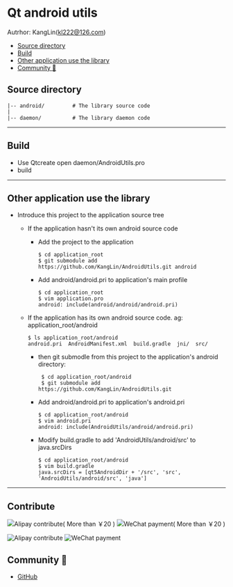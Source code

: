 # Qt android utils

Autrhor: KangLin(kl222@126.com)
<!-- toc -->

- [Source directory](#Source-directory)
- [Build](#Build)
- [Other application use the library](#Other-application-use-the-library)
- [Community :beers:](#Community-beers)

<!-- tocstop -->
## Source directory

    |-- android/         # The library source code
    |
    |-- daemon/          # The library daemon code


---

## Build

+ Use Qtcreate open daemon/AndroidUtils.pro 
+ build 

---

## Other application use the library

+ Introduce this project to the application source tree
  - If the application hasn't its own android source code
    + Add the project to the application

          $ cd application_root
          $ git submodule add https://github.com/KangLin/AndroidUtils.git android

    + Add android/android.pri to application's main profile

          $ cd application_root
          $ vim application.pro
          android: include(android/android/android.pri)

  - If the application has its own android source code. ag: application_root/android

        $ ls application_root/android
        android.pri  AndroidManifest.xml  build.gradle  jni/  src/

    +  then git submodle from this project to the application's android directory:

            $ cd application_root/android  
            $ git submodule add https://github.com/KangLin/AndroidUtils.git

    + Add android/android.pri to application's android.pri

          $ cd application_root/android
          $ vim android.pri
          android: include(AndroidUtils/android/android.pri)

    + Modify  build.gradle to add 'AndroidUtils/android/src' to java.srcDirs

          $ cd application_root/android
          $ vim build.gradle
          java.srcDirs = [qt5AndroidDir + '/src', 'src', 'AndroidUtils/android/src', 'java']

---

## Contribute

![Alipay contribute( More than ￥20 )](https://raw.githubusercontent.com/KangLin/RabbitIm/master/Resource/png/zhifubao.png  "Alipay contribute( More than ￥20 )")
![WeChat payment( More than ￥20 )](https://github.com/KangLin/RabbitIm/blob/master/Resource/png/weixinpay.png "WeChat payment( More than ￥20 )")

![Alipay contribute](https://raw.githubusercontent.com/KangLin/RabbitIm/master/Resource/png/zhifubao20.png  "Alipay contribute")
![WeChat payment](https://github.com/KangLin/RabbitIm/blob/master/Resource/png/weixinpay20.png "WeChat payment")

## Community :beers:
- [GitHub](https://github.com/KangLin/AndroidUtils)
